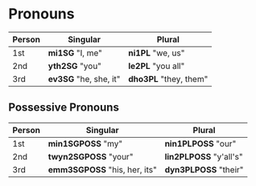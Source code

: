 # Pronouns

| Person | Singular | Plural  |
| ------ | -------- | ------- |
| 1st    | __<x-out>mi<x-src>1SG</x-src></x-out>__ "I, me" | __<x-out>ni<x-src>1PL</x-src></x-out>__ "we, us" |
| 2nd    | __<x-out>yth<x-src>2SG</x-src></x-out>__ "you" | __<x-out>le<x-src>2PL</x-src></x-out>__ "you all" |
| 3rd    | __<x-out>ev<x-src>3SG</x-src></x-out>__ "he, she, it"  | __<x-out>dho<x-src>3PL</x-src></x-out>__ "they, them" |

## Possessive Pronouns

| Person | Singular | Plural  |
| ------ | -------- | ------- |
| 1st    | __<x-out>min<x-src>1SGPOSS</x-src></x-out>__ "my"  | __<x-out>nin<x-src>1PLPOSS</x-src></x-out>__ "our" |
| 2nd    | __<x-out>twyn<x-src>2SGPOSS</x-src></x-out>__ "your" | __<x-out>lin<x-src>2PLPOSS</x-src></x-out>__ "y'all's" |
| 3rd    | __<x-out>emm<x-src>3SGPOSS</x-src></x-out>__ "his, her, its" | __<x-out>dyn<x-src>3PLPOSS</x-src></x-out>__ "their" |
